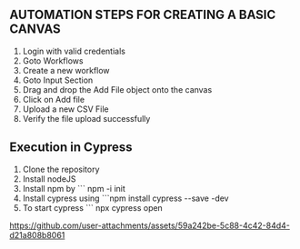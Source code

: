 ## AUTOMATION STEPS FOR CREATING A BASIC CANVAS

1. Login with valid credentials
2. Goto Workflows
3. Create a new workflow
4. Goto Input Section
5. Drag and drop the Add File object onto the canvas
6. Click on Add file
7. Upload a new CSV File
8. Verify the file upload successfully

## Execution in Cypress
1. Clone the repository
2. Install nodeJS
3. Install npm by ``` npm -i init
4. Install cypress using ```npm install cypress --save -dev
5. To start cypress ``` npx cypress open
   



https://github.com/user-attachments/assets/59a242be-5c88-4c42-84d4-d21a808b8061






